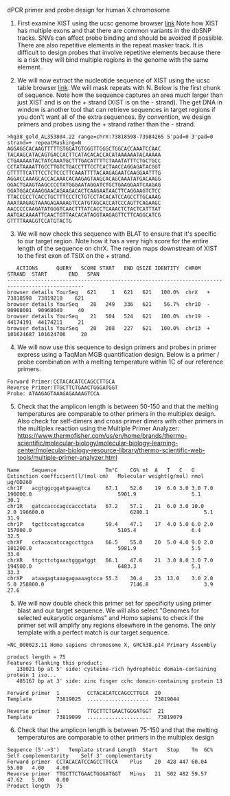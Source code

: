 dPCR primer and probe design for human X chromosome

1. First examine XIST using the ucsc genome browser [link](http://www.genome.ucsc.edu/cgi-bin/hgTracks?db=hg38&lastVirtModeType=default&lastVirtModeExtraState=&virtModeType=default&virtMode=0&nonVirtPosition=&position=chrX%3A73820656%2D73852723&hgsid=1672088950_52BQM4SKEdVAjWVjhr3gdJOJnLo5) Note how XIST has multiple exons and that there are common variants in the dbSNP tracks. SNVs can affect probe binding and should be avoided if possible. There are also repetitive elements in the repeat masker track. It is difficult to design probes that involve repetitive elements because there is a risk they will bind multiple regions in the genome with the same element.

2. We will now extract the nucleotide sequence of XIST using the ucsc table browser [link](http://www.genome.ucsc.edu/cgi-bin/hgTables?hgsid=1672088950_52BQM4SKEdVAjWVjhr3gdJOJnLo5&clade=mammal&org=Human&db=hg38&hgta_group=map&hgta_track=gold&hgta_table=0&hgta_regionType=range&position=chrX%3A73%2C820%2C656-73%2C852%2C723&hgta_outputType=sequence&hgta_outFileName=). We will mask repeats with N. Below is the first chunk of sequence. Note how the sequence captures an area much larger than just XIST and is on the + strand (XIST is on the - strand). The get DNA in window is another tool that can retrieve sequences in target regions if you don't want all of the extra sequences. By convention, we design primers and probes using the + strand rather than the - strand. 

```
>hg38_gold_AL353804.22 range=chrX:73818598-73984265 5'pad=0 3'pad=0 strand=+ repeatMasking=N
AGGAGGCACAAGTTTTTGTGGATGTGGGTTGGGCTGGCACCAAATCCAAC
TACAAGCATACAGTGACCACTTCATACACACCACATAAAAAATACAAAAA
CTGAAAAATACTATCAAATGCTTTGACATTTTCTAAATATTTCTGCTGCC
CCTATAAAATTGCCTTGTCTGACCTTTCCTCACTAACCAGGAGATACGGT
GTTTTTCATTTCCTCTCCCTTCAAATTTTACAAGAGAATCAAGGAATTTG
AGGACCAAAGCACCACAAACACAAGAGTAAGCACAGCAAATATGACAAGG
GGACTGAAGTAAGCCCCTATGGGAATAGGATCTGCTGAAGGAATCAAGAG
GGATGGACAAAGGAACAGAAGACACTCAAGAATAACTTCAGGAAGTCTCC
TTACCGCCTCACCTGCTTTCCCTCTGTCCTACACATCCAGCCTTGCAAAG
AAATAAGAGTAAAGAGAAAAGTCCATGTAGCACCATCCCAGTTCAGAAGC
AACCCCCAAGATATGGGTCAACTTTATCACCTCAAACTCTACTCATTTAT
AATGACAAAATTCAACTGTTAACACATAGGTAAGAGTTCTTCAGGCATCG
GTTTTAAAGGTCCATGTACTG
```

3. We will now check this sequence with BLAT to ensure that it's specific to our target region. Note how it has a very high score for the entire length of the sequence on chrX. The region maps downstream of XIST to the first exon of TSIX on the + strand.  

```
   ACTIONS      QUERY   SCORE START   END QSIZE IDENTITY  CHROM  STRAND  START       END   SPAN
-----------------------------------------------------------------------------------------------
browser details YourSeq   621     1   621   621   100.0%  chrX   +    73818598  73819218    621
browser details YourSeq    28   249   336   621    56.7%  chr10  -    90968001  90968040     40
browser details YourSeq    21   504   524   621   100.0%  chr19  -    44174191  44174211     21
browser details YourSeq    20   208   227   621   100.0%  chr13  +   101624687 101624706     20
```

4. We will now use this sequence to design primers and probes in primer express using a TaqMan MGB quantification design. Below is a primer / probe combination with a melting temperature within 1C of our reference primers. 

```
Forward Primer:CCTACACATCCAGCCTTGCA
Reverse Primer:TTGCTTCTGAACTGGGATGGT
Probe: ATAAGAGTAAAGAGAAAAGTCCA
```

5. Check that the amplicon length is between 50-150 and that the melting temperatures are comparable to other primers in the multiplex design. Also check for self-dimers and cross primer dimers with other primers in the multiplex reaction using the Multiple Primer Analyzer: https://www.thermofisher.com/us/en/home/brands/thermo-scientific/molecular-biology/molecular-biology-learning-center/molecular-biology-resource-library/thermo-scientific-web-tools/multiple-primer-analyzer.html
```
Name 	Sequence               	Tm°C	CG%	nt	A	T	C	G	Extinction coefficient(l/(mol·cm)	Molecular weight(g/mol)	nmol	µg/OD260
chr1F	acgtggcggatgaaagtca    	67.1	52.6	19	6.0	3.0	3.0	7.0	196000.0                         	5901.9                 	5.1 	30.1
chr1R	gatccacccagccaccctata  	67.2	57.1	21	6.0	3.0	10.0	2.0	196600.0                         	6280.1                 	5.1 	31.9
chr1P	tgcttccatagccatca      	59.4	47.1	17	4.0	5.0	6.0	2.0	157000.0                         	5105.4                 	6.4 	32.5
chrXF	cctacacatccagccttgca   	66.5	55.0	20	5.0	4.0	9.0	2.0	181200.0                         	5981.9                 	5.5 	33.0
chrXR	ttgcttctgaactgggatggt  	66.1	47.6	21	3.0	8.0	3.0	7.0	194500.0                         	6483.3                 	5.1 	33.3
chrXP	ataagagtaaagagaaaagtcca	55.3	30.4	23	13.0	3.0	2.0	5.0	258800.0                         	7146.8                 	3.9 	27.6
```


5. We will now double check this primer set for specificity using primer blast and our target sequence. We will also select "Genomes for selected eukaryotic organisms" and Homo sapiens to check if the primer set will amplify any regions elsewhere in the genome. The only template with a perfect match is our target sequence. 

```
>NC_000023.11 Homo sapiens chromosome X, GRCh38.p14 Primary Assembly

product length = 75
Features flanking this product:
   138021 bp at 5' side: cysteine-rich hydrophobic domain-containing protein 1 iso...
   485167 bp at 3' side: zinc finger cchc domain-containing protein 13

Forward primer  1         CCTACACATCCAGCCTTGCA  20
Template        73819025  ....................  73819044

Reverse primer  1         TTGCTTCTGAACTGGGATGGT  21
Template        73819099  .....................  73819079

```
6. Check that the amplicon length is between 75-150 and that the melting temperatures are comparable to other primers in the multiplex design
```
Sequence (5'->3')	Template strand	Length	Start	Stop	Tm	GC%	Self complementarity	Self 3' complementarity
Forward primer	CCTACACATCCAGCCTTGCA	Plus	20	428	447	60.04	55.00	4.00	4.00
Reverse primer	TTGCTTCTGAACTGGGATGGT	Minus	21	502	482	59.57	47.62	5.00	0.00
Product length	75
```


